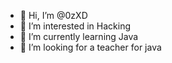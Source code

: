 - 👋 Hi, I’m @0zXD
- 👀 I’m interested in Hacking
- 🌱 I’m currently learning Java
- 💞️ I’m looking for a teacher for java

<!---
0zXD/0zXD is a ✨ special ✨ repository because its `README.md` (this file) appears on your GitHub profile.
You can click the Preview link to take a look at your changes.
--->
